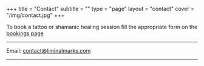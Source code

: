 +++
title = "Contact"
subtitle = ""
type = "page"
layout = "contact"
cover = "/img/contact.jpg"
+++

To book a tattoo or shamanic healing session fill the appropriate form on the [bookings page](/bookings)

---

Email: contact@liminalmarks.com

---